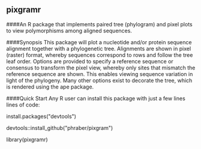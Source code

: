 ## pixgramr
####An R package that implements paired tree (phylogram) and pixel plots to view polymorphisms among aligned sequences.

####Synopsis
This package will plot a nucleotide and/or protein sequence alignment together with a phylogenetic tree.  Alignments are shown in pixel (raster) format, whereby sequences correspond to rows and follow the tree leaf order.  Options are provided to specify a reference sequence or consensus to transform the pixel view, whereby only sites that mismatch the reference sequence are shown.  This enables viewing sequence variation in light of the phylogeny.  Many other options exist to decorate the tree, which is rendered using the ape package.

####Quick Start
Any R user can install this package with just a few lines lines of code:

  install.packages("devtools")

  devtools::install_github("phraber/pixgram")

  library(pixgramr)
